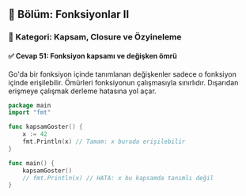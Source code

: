 ## 📘 Bölüm: Fonksiyonlar II  
### 🔹 Kategori: Kapsam, Closure ve Özyineleme  
#### ✅ Cevap 51: Fonksiyon kapsamı ve değişken ömrü

Go'da bir fonksiyon içinde tanımlanan değişkenler sadece o fonksiyon içinde erişilebilir. Ömürleri fonksiyonun çalışmasıyla sınırlıdır. Dışarıdan erişmeye çalışmak derleme hatasına yol açar.

```go
package main
import "fmt"

func kapsamGoster() {
    x := 42
    fmt.Println(x) // Tamam: x burada erişilebilir
}

func main() {
    kapsamGoster()
    // fmt.Println(x) // HATA: x bu kapsamda tanımlı değil
}
```
